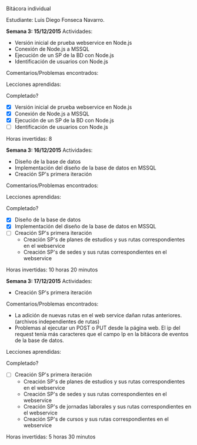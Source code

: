 Bitácora individual

Estudiante: Luis Diego Fonseca Navarro.

**Semana 3: 15/12/2015**
Actividades:
- Versión inicial de prueba webservice en Node.js
- Conexión de Node.js a MSSQL
- Ejecución de un SP de la BD con Node.js
- Identificación de usuarios con Node.js

Comentarios/Problemas encontrados:

Lecciones aprendidas:

Completado?
- [x] Versión inicial de prueba webservice en Node.js
- [x] Conexión de Node.js a MSSQL
- [x] Ejecución de un SP de la BD con Node.js
- [ ] Identificación de usuarios con Node.js

Horas invertidas:
8

**Semana 3: 16/12/2015**
Actividades:
- Diseño de la base de datos
- Implementación del diseño de la base de datos en MSSQL
- Creación SP's primera iteración

Comentarios/Problemas encontrados:

Lecciones aprendidas:

Completado?
- [x] Diseño de la base de datos
- [x] Implementación del diseño de la base de datos en MSSQL
- [ ] Creación SP's primera iteración
  - Creación SP's de planes de estudios y sus rutas correspondientes en el webservice
  - Creación SP's de sedes y sus rutas correspondientes en el webservice

Horas invertidas:
10 horas 20 minutos

**Semana 3: 17/12/2015**
Actividades:
- Creación SP's primera iteración

Comentarios/Problemas encontrados:
- La adición de nuevas rutas en el web service dañan rutas anteriores.(archivos independientes de rutas)
- Problemas al ejecutar un POST o PUT desde la página web. El ip del request tenía más caracteres que el campo Ip en la bitácora de eventos de la base de datos.

Lecciones aprendidas:

Completado?
- [ ] Creación SP's primera iteración
  - Creación SP's de planes de estudios y sus rutas correspondientes en el webservice
  - Creación SP's de sedes y sus rutas correspondientes en el webservice
  - Creación SP's de jornadas laborales y sus rutas correspondientes en el webservice
  - Creación SP's de cursos y sus rutas correspondientes en el webservice

Horas invertidas:
5 horas 30 minutos
